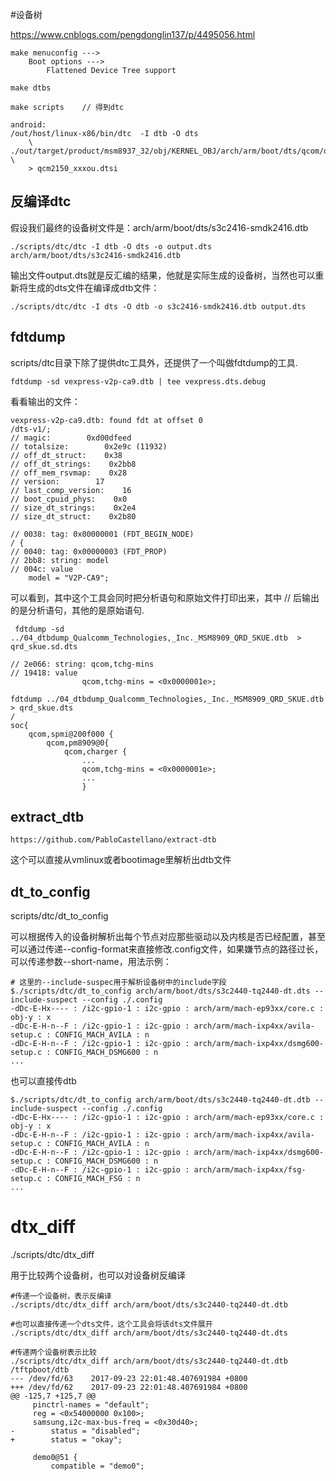 #设备树


https://www.cnblogs.com/pengdonglin137/p/4495056.html

	
	make menuconfig ---> 
		Boot options ---> 
			Flattened Device Tree support
	
	make dtbs
	
	make scripts	// 得到dtc
	
	android:	
	/out/host/linux-x86/bin/dtc  -I dtb -O dts 
		\ ./out/target/product/msm8937_32/obj/KERNEL_OBJ/arch/arm/boot/dts/qcom/qcm2150.dtb	\
	 	> qcm2150_xxxou.dtsi 

## 反编译dtc

假设我们最终的设备树文件是：arch/arm/boot/dts/s3c2416-smdk2416.dtb

		
	./scripts/dtc/dtc -I dtb -O dts -o output.dts arch/arm/boot/dts/s3c2416-smdk2416.dtb

输出文件output.dts就是反汇编的结果，他就是实际生成的设备树，当然也可以重新将生成的dts文件在编译成dtb文件：
	
	./scripts/dtc/dtc -I dts -O dtb -o s3c2416-smdk2416.dtb output.dts
	
## fdtdump

scripts/dtc目录下除了提供dtc工具外，还提供了一个叫做fdtdump的工具.

	fdtdump -sd vexpress-v2p-ca9.dtb | tee vexpress.dts.debug

看看输出的文件：

	vexpress-v2p-ca9.dtb: found fdt at offset 0
	/dts-v1/;
	// magic:        0xd00dfeed
	// totalsize:        0x2e9c (11932)
	// off_dt_struct:    0x38
	// off_dt_strings:    0x2bb8
	// off_mem_rsvmap:    0x28
	// version:        17
	// last_comp_version:    16
	// boot_cpuid_phys:    0x0
	// size_dt_strings:    0x2e4
	// size_dt_struct:    0x2b80

	// 0038: tag: 0x00000001 (FDT_BEGIN_NODE)
	/ {
	// 0040: tag: 0x00000003 (FDT_PROP)
	// 2bb8: string: model
	// 004c: value
	    model = "V2P-CA9";

可以看到，其中这个工具会同时把分析语句和原始文件打印出来，其中 // 后输出的是分析语句，其他的是原始语句.
	
	 fdtdump -sd ../04_dtbdump_Qualcomm_Technologies,_Inc._MSM8909_QRD_SKUE.dtb  > qrd_skue.sd.dts

	// 2e066: string: qcom,tchg-mins
	// 19418: value
                    qcom,tchg-mins = <0x0000001e>;

	fdtdump ../04_dtbdump_Qualcomm_Technologies,_Inc._MSM8909_QRD_SKUE.dtb > qrd_skue.dts
	/
	soc{
		qcom,spmi@200f000 {
	 		qcom,pm8909@0{
	 			qcom,charger {
					...
					qcom,tchg-mins = <0x0000001e>;
					...
					}

## extract_dtb
	
	https://github.com/PabloCastellano/extract-dtb
	
这个可以直接从vmlinux或者bootimage里解析出dtb文件

## dt_to_config

scripts/dtc/dt_to_config


可以根据传入的设备树解析出每个节点对应那些驱动以及内核是否已经配置，甚至可以通过传递--config-format来直接修改.config文件，如果嫌节点的路径过长，可以传递参数--short-name，用法示例：

	# 这里的--include-suspec用于解析设备树中的include字段
	$./scripts/dtc/dt_to_config arch/arm/boot/dts/s3c2440-tq2440-dt.dts --include-suspect --config ./.config
	-dDc-E-Hx---- : /i2c-gpio-1 : i2c-gpio : arch/arm/mach-ep93xx/core.c : obj-y : x
	-dDc-E-H-n--F : /i2c-gpio-1 : i2c-gpio : arch/arm/mach-ixp4xx/avila-setup.c : CONFIG_MACH_AVILA : n
	-dDc-E-H-n--F : /i2c-gpio-1 : i2c-gpio : arch/arm/mach-ixp4xx/dsmg600-setup.c : CONFIG_MACH_DSMG600 : n
	...

也可以直接传dtb
	
	$./scripts/dtc/dt_to_config arch/arm/boot/dts/s3c2440-tq2440-dt.dtb --include-suspect --config ./.config
	-dDc-E-Hx---- : /i2c-gpio-1 : i2c-gpio : arch/arm/mach-ep93xx/core.c : obj-y : x
	-dDc-E-H-n--F : /i2c-gpio-1 : i2c-gpio : arch/arm/mach-ixp4xx/avila-setup.c : CONFIG_MACH_AVILA : n
	-dDc-E-H-n--F : /i2c-gpio-1 : i2c-gpio : arch/arm/mach-ixp4xx/dsmg600-setup.c : CONFIG_MACH_DSMG600 : n
	-dDc-E-H-n--F : /i2c-gpio-1 : i2c-gpio : arch/arm/mach-ixp4xx/fsg-setup.c : CONFIG_MACH_FSG : n
	...
	
# dtx_diff

./scripts/dtc/dtx_diff

用于比较两个设备树，也可以对设备树反编译

	#传递一个设备树，表示反编译
	./scripts/dtc/dtx_diff arch/arm/boot/dts/s3c2440-tq2440-dt.dtb

	#也可以直接传递一个dts文件，这个工具会将该dts文件展开
	./scripts/dtc/dtx_diff arch/arm/boot/dts/s3c2440-tq2440-dt.dts

	#传递两个设备树表示比较
	./scripts/dtc/dtx_diff arch/arm/boot/dts/s3c2440-tq2440-dt.dtb /tftpboot/dtb 
	--- /dev/fd/63    2017-09-23 22:01:48.407691984 +0800
	+++ /dev/fd/62    2017-09-23 22:01:48.407691984 +0800
	@@ -125,7 +125,7 @@
		 pinctrl-names = "default";
		 reg = <0x54000000 0x100>;
		 samsung,i2c-max-bus-freq = <0x30d40>;
	-        status = "disabled";
	+        status = "okay";
	 
		 demo0@51 {
		     compatible = "demo0";

